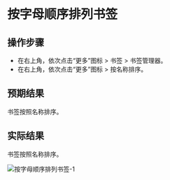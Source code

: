 # 按字母顺序排列书签

## 操作步骤

- 在右上角，依次点击“更多”图标 > 书签 > 书签管理器。
- 在右上角，依次点击“更多”图标 > 按名称排序。

## 预期结果

书签按照名称排序。

## 实际结果

书签按照名称排序。

![按字母顺序排列书签-1](../img/按字母顺序排列书签-1.png)